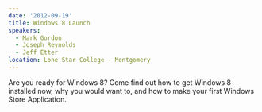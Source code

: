 ```yaml
---
date: '2012-09-19'
title: Windows 8 Launch
speakers:
  - Mark Gordon
  - Joseph Reynolds
  - Jeff Etter
location: Lone Star College - Montgomery
---
```

Are you ready for Windows 8? Come find out how to get Windows 8 installed now, why you would want to, and how to make your first Windows Store Application.